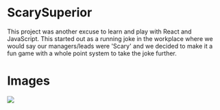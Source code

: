 # ScarySuperior

This project was another excuse to learn and play with React and JavaScript. This started out as a running joke in the workplace where we would say our managers/leads were 'Scary' and we decided to make it a fun game with a whole point system to take the joke further.

# Images
<img src="https://i.imgur.com/CE4fe2C.png">
